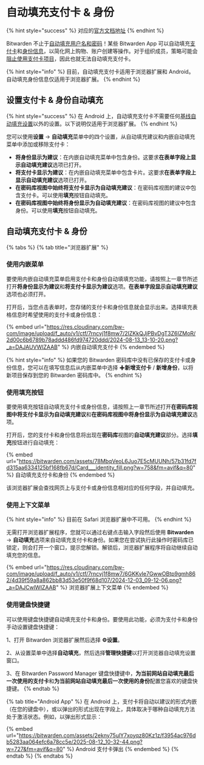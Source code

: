 # 自动填充支付卡 & 身份

{% hint style="success" %}
对应的[官方文档地址](https://bitwarden.com/help/article/auto-fill-card-id/)
{% endhint %}

Bitwarden 不止于[自动填充用户名和密码](../autofill-from/autofill-from-browser-extensions.md)！某些 Bitwarden App 可以自动填充[支付卡](../../../your-vault/vault-items.md#zhi-fu-ka)和[身份信息](../../../your-vault/vault-items.md#shen-fen)，以简化网上购物、账户创建等操作。对于组织成员，策略可能会[阻止使用支付卡项目](../../../organizations/enterprise-policies.md#remove-card-item-type)，因此也就无法自动填充支付卡。

{% hint style="info" %}
目前，自动填充支付卡适用于浏览器扩展和 Android。自动填充身份信息仅适用于浏览器扩展。
{% endhint %}

## 设置支付卡 & 身份自动填充 <a href="#set-up-card-and-identity-autofill" id="set-up-card-and-identity-autofill"></a>

{% hint style="success" %}
在 Android 上，自动填充支付卡不需要任何[基线自动填充设置](../autofill-from/autofill-from-android.md)以外的设置。以下说明仅适用于浏览器扩展。
{% endhint %}

您可以使用**设置** → **自动填充**菜单中的四个设置，从自动填充建议和内嵌自动填充菜单中添加或移除支付卡：

* **将身份显示为建议**：在内嵌自动填充菜单中包含身份。这要求**在表单字段上显示自动填充建议**选项已打开。
* **将支付卡显示为建议**：在内嵌自动填充菜单中包含卡片。这要求**在表单字段上显示自动填充建议**选项已打开。
* **在密码库视图中始终将支付卡显示为自动填充建议**：在密码库视图的建议中包含支付卡。可以使用**填充**按钮自动填充。
* **在密码库视图中始终将身份显示为自动填充建议**：在密码库视图的建议中包含身份。可以使用**填充**按钮自动填充。

## 自动填充支付卡 & 身份 <a href="#autofilling-cards-and-identities" id="autofilling-cards-and-identities"></a>

{% tabs %}
{% tab title="浏览器扩展" %}
### 使用内嵌菜单 <a href="#using-the-inline-menu" id="using-the-inline-menu"></a>

要使用内嵌自动填充菜单启用支付卡和身份自动填填充功能，请按照上一章节所述打开**将身份显示为建议**和**将支付卡显示为建议**选项。**在表单字段显示自动填充建议**选项也必须打开。

打开后，当您点击表单时，您存储的支付卡和身份信息就会显示出来。选择填充表格信息时希望使用的支付卡或身份信息：

{% embed url="https://res.cloudinary.com/bw-com/image/upload/f_auto/v1/ctf/7rncvj1f8mw7/2IZKkQJjPBvDgT3Z6IZMoR/2d00c6b6789b78addd486fd974720ddd/2024-08-13_13-10-20.png?_a=DAJAUVWIZAAB" %}
内嵌自动填充支付卡
{% endembed %}

{% hint style="info" %}
如果您的 Bitwarden 密码库中没有已保存的支付卡或身份信息，您可以在填写信息后从内嵌菜单中选择 ✚**新增支付卡** / **新增身份**，以将新项目保存到您的 Bitwarden 密码库中。
{% endhint %}

### 使用填充按钮 <a href="#using-the-fill-button" id="using-the-fill-button"></a>

要使用填充按钮自动填充支付卡或身份信息，请按照上一章节所述打开**在密码库视图中将支付卡显示为自动填充建议**和**在密码库视图中将身份显示为自动填充建议**选项。

打开后，您的支付卡和身份信息将出现在**密码库**视图的**自动填充建议**部分。选择**填充**按钮进行自动填充：

{% embed url="https://bitwarden.com/assets/78MbqVeoL6Juo7E5cMUUNh/57b31fd7fd315aa6334125bf168fb67d/Card___identity_fill.png?w=758&fm=avif&q=80" %}
自动填充支付卡和身份
{% endembed %}

该浏览器扩展会查找网页上与支付卡或身份信息相对应的任何字段，并自动填充。

### 使用上下文菜单 <a href="#using-the-context-menu" id="using-the-context-menu"></a>

{% hint style="info" %}
目前在 Safari 浏览器扩展中不可用。
{% endhint %}

无需打开浏览器扩展程序，您就可以通过右键点击输入字段然后使用 **Bitwarden** → **自动填充**选项来自动填充支付卡和身份。如果您在尝试执行此操作时密码库已锁定，则会打开一个窗口，提示您解锁。解锁后，浏览器扩展程序将自动继续自动填充您的信息。

{% embed url="https://res.cloudinary.com/bw-com/image/upload/f_auto/v1/ctf/7rncvj1f8mw7/6GKKvIe7GwwOBtp9gmh862/4d39f59a8a862bb83d53e50f9f68d107/2024-12-03_09-12-06.png?_a=DAJCwlWIZAAB" %}
浏览器扩展上下文菜单
{% endembed %}

### 使用键盘快捷键 <a href="#using-keyboard-shortcuts" id="using-keyboard-shortcuts"></a>

可以使用键盘快捷键自动填充支付卡和身份。要使用此功能，必须为支付卡和身份手动设置键盘快捷键：

1、打开 Bitwarden 浏览器扩展然后选择 **⚙️设置**。

2、从设置菜单中选择**自动填充**，然后选择**管理快捷键**以打开浏览器自动填充设置窗口。

3、在 Bitwarden Password Manager 键盘快捷键中，**为当前网站自动填充最后一次使用的支付卡**和**为当前网站自动填充最后一次使用的身份**配置您喜欢的键盘快捷键。
{% endtab %}

{% tab title="Android App" %}
在 Android 上，支付卡将自动以建议的形式内嵌（在您的键盘中），或以弹出的形式出现在字段上，具体取决于哪种自动填充方法处于激活状态。例如，以弹出形式显示：

{% embed url="https://bitwarden.com/assets/2ekny75ulY7xoyqz80Kz1z/f3954ac976db5283aa064efc6a78cc5e/2025-08-12_10-32-44.png?w=727&fm=avif&q=80" %}
Android 支付卡弹出
{% endembed %}
{% endtab %}
{% endtabs %}
